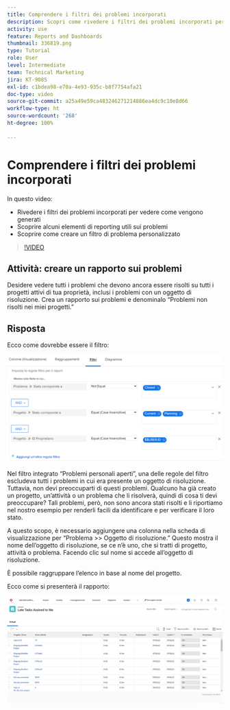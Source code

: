 ```yaml
---
title: Comprendere i filtri dei problemi incorporati
description: Scopri come rivedere i filtri dei problemi incorporati per vedere come vengono generati e crea un filtro di problemi personalizzato in Workfront.
activity: use
feature: Reports and Dashboards
thumbnail: 336819.png
type: Tutorial
role: User
level: Intermediate
team: Technical Marketing
jira: KT-9085
exl-id: c1bdea98-e70a-4e93-935c-b8f7754afa21
doc-type: video
source-git-commit: a25a49e59ca483246271214886ea4dc9c10e8d66
workflow-type: ht
source-wordcount: '268'
ht-degree: 100%

---
```


# Comprendere i filtri dei problemi incorporati

In questo video:

* Rivedere i filtri dei problemi incorporati per vedere come vengono generati
* Scoprire alcuni elementi di reporting utili sui problemi
* Scoprire come creare un filtro di problema personalizzato

>[!VIDEO](https://video.tv.adobe.com/v/336819/?quality=12&learn=on)

## Attività: creare un rapporto sui problemi

Desidere vedere tutti i problemi che devono ancora essere risolti su tutti i progetti attivi di tua proprietà, inclusi i problemi con un oggetto di risoluzione. Crea un rapporto sui problemi e denominalo “Problemi non risolti nei miei progetti.”

## Risposta

Ecco come dovrebbe essere il filtro:

![Immagine della schermata per la creazione di un filtro di problema](assets/opening-built-in-issue-filters-1.png)

Nel filtro integrato “Problemi personali aperti”, una delle regole del filtro escludeva tutti i problemi in cui era presente un oggetto di risoluzione. Tuttavia, non devi preoccuparti di questi problemi. Qualcuno ha già creato un progetto, un’attività o un problema che li risolverà, quindi di cosa ti devi preoccupare? Tali problemi, però, non sono ancora stati risolti e li riportiamo nel nostro esempio per renderli facili da identificare e per verificare il loro stato.

A questo scopo, è necessario aggiungere una colonna nella scheda di visualizzazione per “Problema >> Oggetto di risoluzione.” Questo mostra il nome dell’oggetto di risoluzione, se ce n’è uno, che si tratti di progetto, attività o problema. Facendo clic sul nome si accede all’oggetto di risoluzione.

È possibile raggruppare l’elenco in base al nome del progetto.

Ecco come si presenterà il rapporto:

![Immagine di un rapporto sui problemi](assets/opening-built-in-issue-filters-2.png)
